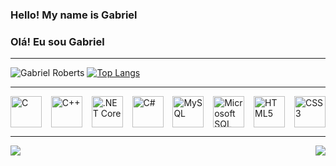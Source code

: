 <link rel="stylesheet" href="https://cdn.jsdelivr.net/gh/devicons/devicon@v2.15.1/devicon.min.css">

### Hello! My name is Gabriel

### Olá! Eu sou Gabriel

<hr>

  ![Gabriel Roberts](https://github-readme-stats.vercel.app/api?username=roberttiss&show_icons=true&theme=midnight-purple)
  [![Top Langs](https://github-readme-stats.vercel.app/api/top-langs/?username=roberttiss&layout=donut-vertical)](https://github.com/anuraghazra/github-readme-stats&theme=midnight-purple)

<hr>

<div style="display: flex; justify-content: space-between;">
  <img src="https://cdn.jsdelivr.net/gh/devicons/devicon/icons/c/c-plain.svg" width="50" height="50" alt="C">
  <img src="https://cdn.jsdelivr.net/gh/devicons/devicon/icons/cplusplus/cplusplus-plain.svg" width="50" height="50" alt="C++">
  <img src="https://cdn.jsdelivr.net/gh/devicons/devicon/icons/dotnetcore/dotnetcore-original.svg" width="50" height="50" alt=".NET Core">
  <img src="https://cdn.jsdelivr.net/gh/devicons/devicon/icons/csharp/csharp-plain.svg" width="50" height="50" alt="C#">
  <img src="https://cdn.jsdelivr.net/gh/devicons/devicon/icons/mysql/mysql-original-wordmark.svg" width="50" height="50" alt="MySQL">
  <img src="https://cdn.jsdelivr.net/gh/devicons/devicon/icons/microsoftsqlserver/microsoftsqlserver-plain-wordmark.svg" width="50" height="50" alt="Microsoft SQL Server">        
  <img src="https://cdn.jsdelivr.net/gh/devicons/devicon/icons/html5/html5-plain-wordmark.svg" width="50" height="50" alt="HTML5">
  <img src="https://cdn.jsdelivr.net/gh/devicons/devicon/icons/css3/css3-plain-wordmark.svg" width="50" height="50" alt="CSS3">
</div>

<hr>

<div style="display: flex; justify-content: space-between;">
<a href = "mailto:contato@gabrielrobertssoares@gmail.com"><img src="https://img.shields.io/badge/Gmail-D14836?style=for-the-badge&logo=gmail&logoColor=white" target="_blank"></a>
<a href="https://www.linkedin.com/in/gabriel-roberts-11219421a/" target="_blank"><img src="https://img.shields.io/badge/-LinkedIn-%230077B5?style=for-the-badge&logo=linkedin&logoColor=white" target="_blank"></a>   
</div>

